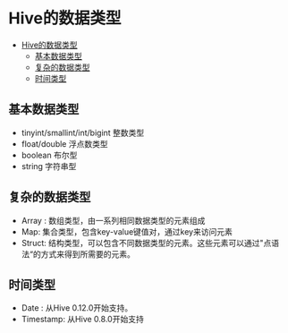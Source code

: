 # Hive的数据类型



<!-- TOC -->

- [Hive的数据类型](#hive%e7%9a%84%e6%95%b0%e6%8d%ae%e7%b1%bb%e5%9e%8b)
  - [基本数据类型](#%e5%9f%ba%e6%9c%ac%e6%95%b0%e6%8d%ae%e7%b1%bb%e5%9e%8b)
  - [复杂的数据类型](#%e5%a4%8d%e6%9d%82%e7%9a%84%e6%95%b0%e6%8d%ae%e7%b1%bb%e5%9e%8b)
  - [时间类型](#%e6%97%b6%e9%97%b4%e7%b1%bb%e5%9e%8b)

<!-- /TOC -->

## 基本数据类型
- tinyint/smallint/int/bigint  整数类型
- float/double 浮点数类型
- boolean  布尔型
- string 字符串型

## 复杂的数据类型
- Array : 数组类型，由一系列相同数据类型的元素组成
- Map: 集合类型，包含key-value键值对，通过key来访问元素
- Struct:  结构类型，可以包含不同数据类型的元素。这些元素可以通过"点语法“的方式来得到所需要的元素。

## 时间类型
- Date : 从Hive 0.12.0开始支持。
- Timestamp: 从Hive 0.8.0开始支持
